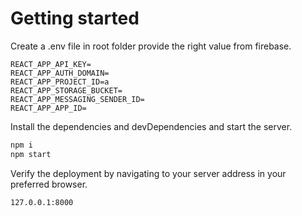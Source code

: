 # Getting started

Create a .env file in root folder provide the right value from firebase.
```
REACT_APP_API_KEY=
REACT_APP_AUTH_DOMAIN=
REACT_APP_PROJECT_ID=a
REACT_APP_STORAGE_BUCKET=
REACT_APP_MESSAGING_SENDER_ID=
REACT_APP_APP_ID=
```

Install the dependencies and devDependencies and start the server.

```sh
npm i
npm start
```

Verify the deployment by navigating to your server address in
your preferred browser.

```sh
127.0.0.1:8000
```
